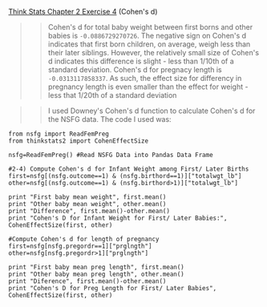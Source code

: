 [Think Stats Chapter 2 Exercise 4](http://greenteapress.com/thinkstats2/html/thinkstats2003.html#toc24) (Cohen's d)

>>Cohen's d for total baby weight between first borns and other babies is `-0.0886729270726`. The negative sign on Cohen's d indicates that first born children, on average, weigh less than their later siblings. However, the relatively small size of Cohen's d indicates this difference is slight - less than 1/10th of a standard deviation. Cohen's d for pregnacy length is `-0.0313117858337`. As such, the effect size for differency in pregnancy length is even smaller than the effect for weight - less that 1/20th of a standard deviation 

>>I used Downey's Cohen's d function to calculate Cohen's d for the NSFG data. The code I used was:
```
from nsfg import ReadFemPreg
from thinkstats2 import CohenEffectSize

nsfg=ReadFemPreg() #Read NSFG Data into Pandas Data Frame

#2-4) Compute Cohen's d for Infant Weight among First/ Later Births
first=nsfg[(nsfg.outcome==1) & (nsfg.birthord==1)]["totalwgt_lb"]
other=nsfg[(nsfg.outcome==1) & (nsfg.birthord>1)]["totalwgt_lb"]

print "First baby mean weight", first.mean()
print "Other baby mean weight", other.mean()
print "Difference", first.mean()-other.mean()
print "Cohen's D for Infant Weight for First/ Later Babies:", CohenEffectSize(first, other)

#Compute Cohen's d for length of pregnancy
first=nsfg[nsfg.pregordr==1]["prglngth"]
other=nsfg[nsfg.pregordr>1]["prglngth"]

print "First baby mean preg length", first.mean()
print "Other baby mean preg length", other.mean()
print "Diference", first.mean()-other.mean()
print "Cohen's D for Preg Length for First/ Later Babies", CohenEffectSize(first, other)
```
